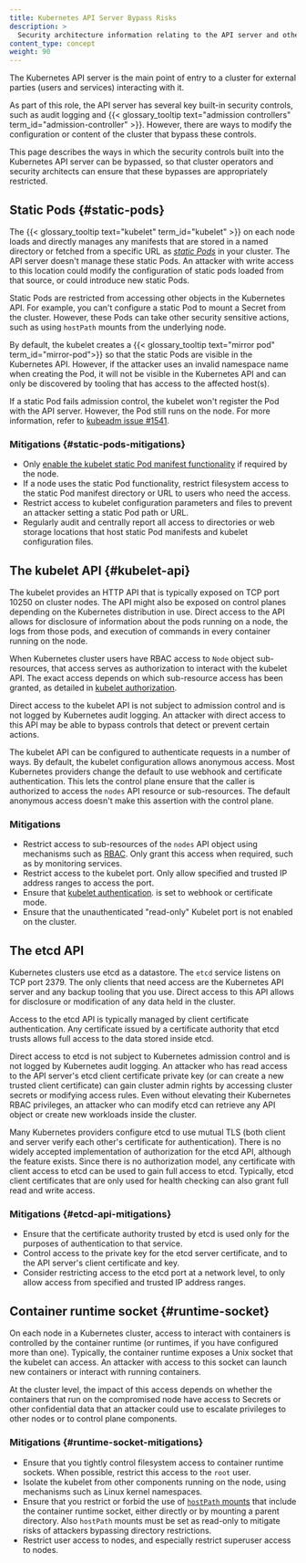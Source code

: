 ```yaml
---
title: Kubernetes API Server Bypass Risks
description: >
  Security architecture information relating to the API server and other components
content_type: concept
weight: 90
---
```


<!-- overview -->

The Kubernetes API server is the main point of entry to a cluster for external parties
(users and services) interacting with it.

As part of this role, the API server has several key built-in security controls, such as
audit logging and {{< glossary_tooltip text="admission controllers" term_id="admission-controller" >}}.
However, there are ways to modify the configuration
or content of the cluster that bypass these controls.

This page describes the ways in which the security controls built into the
Kubernetes API server can be bypassed, so that cluster operators
and security architects can ensure that these bypasses are appropriately restricted.

<!-- body -->

## Static Pods {#static-pods}

The {{< glossary_tooltip text="kubelet" term_id="kubelet" >}} on each node loads and
directly manages any manifests that are stored in a named directory or fetched from
a specific URL as [*static Pods*](/docs/tasks/configure-pod-container/static-pod) in
your cluster. The API server doesn't manage these static Pods. An attacker with write
access to this location could modify the configuration of static pods loaded from that
source, or could introduce new static Pods.

Static Pods are restricted from accessing other objects in the Kubernetes API. For example,
you can't configure a static Pod to mount a Secret from the cluster. However, these Pods can
take other security sensitive actions, such as using `hostPath` mounts from the underlying
node.

By default, the kubelet creates a {{< glossary_tooltip text="mirror pod" term_id="mirror-pod">}}
so that the static Pods are visible in the Kubernetes API. However, if the attacker uses an invalid
namespace name when creating the Pod, it will not be visible in the Kubernetes API and can only
be discovered by tooling that has access to the affected host(s).

If a static Pod fails admission control, the kubelet won't register the Pod with the
API server. However, the Pod still runs on the node. For more information, refer to
[kubeadm issue #1541](https://github.com/kubernetes/kubeadm/issues/1541#issuecomment-487331701).

### Mitigations {#static-pods-mitigations}

- Only [enable the kubelet static Pod manifest functionality](/docs/tasks/configure-pod-container/static-pod/#static-pod-creation)
  if required by the node.
- If a node uses the static Pod functionality, restrict filesystem access to the static Pod manifest directory
  or URL to users who need the access.
- Restrict access to kubelet configuration parameters and files to prevent an attacker setting
  a static Pod path or URL.
- Regularly audit and centrally report all access to directories or web storage locations that host
  static Pod manifests and kubelet configuration files.

## The kubelet API {#kubelet-api}

The kubelet provides an HTTP API that is typically exposed on TCP port 10250 on cluster
nodes. The API might also be exposed on control planes depending on the Kubernetes
distribution in use. Direct access to the API allows for disclosure of information about
the pods running on a node, the logs from those pods, and execution of commands in
every container running on the node.

When Kubernetes cluster users have RBAC access to `Node` object sub-resources, that access
serves as authorization to interact with the kubelet API. The exact access depends on
which sub-resource access has been granted, as detailed in
[kubelet authorization](/docs/reference/access-authn-authz/kubelet-authn-authz/#kubelet-authorization).

Direct access to the kubelet API is not subject to admission control and is not logged
by Kubernetes audit logging. An attacker with direct access to this API may be able to
bypass controls that detect or prevent certain actions.

The kubelet API can be configured to authenticate requests in a number of ways.
By default, the kubelet configuration allows anonymous access. Most Kubernetes providers
change the default to use webhook and certificate authentication. This lets the control plane
ensure that the caller is authorized to access the `nodes` API resource or sub-resources.
The default anonymous access doesn't make this assertion with the control plane.

### Mitigations

- Restrict access to sub-resources of the `nodes` API object using mechanisms such as
  [RBAC](/docs/reference/access-authn-authz/rbac/). Only grant this access when required,
  such as by monitoring services.
- Restrict access to the kubelet port. Only allow specified and trusted IP address
  ranges to access the port.
- Ensure that [kubelet authentication](/docs/reference/access-authn-authz/kubelet-authn-authz/#kubelet-authentication).
  is set to webhook or certificate mode.
- Ensure that the unauthenticated "read-only" Kubelet port is not enabled on the cluster.

## The etcd API

Kubernetes clusters use etcd as a datastore. The `etcd` service listens on TCP port 2379.
The only clients that need access are the Kubernetes API server and any backup tooling
that you use. Direct access to this API allows for disclosure or modification of any
data held in the cluster.

Access to the etcd API is typically managed by client certificate authentication.
Any certificate issued by a certificate authority that etcd trusts allows full access
to the data stored inside etcd.

Direct access to etcd is not subject to Kubernetes admission control and is not logged
by Kubernetes audit logging. An attacker who has read access to the API server's
etcd client certificate private key (or can create a new trusted client certificate) can gain
cluster admin rights by accessing cluster secrets or modifying access rules. Even without
elevating their Kubernetes RBAC privileges, an attacker who can modify etcd can retrieve any API object
or create new workloads inside the cluster.

Many Kubernetes providers configure
etcd to use mutual TLS (both client and server verify each other's certificate for authentication).
There is no widely accepted implementation of authorization for the etcd API, although
the feature exists. Since there is no authorization model, any certificate
with client access to etcd can be used to gain full access to etcd. Typically, etcd client certificates
that are only used for health checking can also grant full read and write access.

### Mitigations {#etcd-api-mitigations}

- Ensure that the certificate authority trusted by etcd is used only for the purposes of
  authentication to that service.
- Control access to the private key for the etcd server certificate, and to the API server's
  client certificate and key.
- Consider restricting access to the etcd port at a network level, to only allow access
  from specified and trusted IP address ranges.

## Container runtime socket {#runtime-socket}

On each node in a Kubernetes cluster, access to interact with containers is controlled
by the container runtime (or runtimes, if you have configured more than one). Typically,
the container runtime exposes a Unix socket that the kubelet can access. An attacker with
access to this socket can launch new containers or interact with running containers.

At the cluster level, the impact of this access depends on whether the containers that
run on the compromised node have access to Secrets or other confidential
data that an attacker could use to escalate privileges to other nodes or to
control plane components.

### Mitigations {#runtime-socket-mitigations}

- Ensure that you tightly control filesystem access to container runtime sockets.
  When possible, restrict this access to the `root` user.
- Isolate the kubelet from other components running on the node, using
  mechanisms such as Linux kernel namespaces.
- Ensure that you restrict or forbid the use of [`hostPath` mounts](/docs/concepts/storage/volumes/#hostpath)
  that include the container runtime socket, either directly or by mounting a parent
  directory. Also `hostPath` mounts must be set as read-only to mitigate risks
  of attackers bypassing directory restrictions.
- Restrict user access to nodes, and especially restrict superuser access to nodes.

